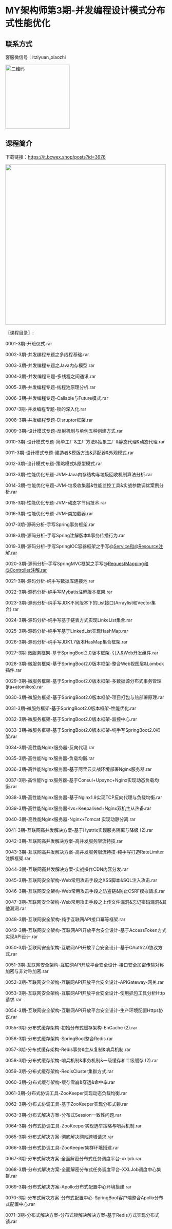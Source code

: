 # MY架构师第3期-并发编程设计模式分布式性能优化

## 联系方式

客服微信号：itziyuan_xiaozhi

<img src="https://ziyuanyun.oss-cn-guangzhou.aliyuncs.com/common/20240614073449/666b82192834a.jpg" width="200" height="200" alt="二维码">

## 课程简介

下载链接：https://it.bcwex.shop/posts?id=3976

<img src="https://ziyuanyun.oss-cn-guangzhou.aliyuncs.com/yun/20240515185535/664494a74a942.jpg" width="500" alt="">

  〖课程目录〗:

 0001-3期-开班仪式.rar

 0002-3期-并发编程专题之多线程基础.rar

 0003-3期-并发编程专题之Java内存模型.rar

 0004-3期-并发编程专题-多线程之间通讯.rar

 0005-3期-并发编程专题-线程池原理分析.rar

 0006-3期-并发编程专题-Callable与Future模式.rar

 0007-3期-并发编程专题-锁的深入化.rar

 0008-3期-并发编程专题-Disruptor框架.rar

 0009-3期-设计模式专题-反射机制与单例五种创建方式.rar

 0010-3期-设计模式专题-简单工厂&amp;工厂方法&amp;抽象工厂&amp;静态代理&amp;动态代理.rar

 0011-3期-设计模式专题-建造者&amp;模版方法&amp;适配器&amp;外观模式.rar

 0012-3期-设计模式专题-策略模式&amp;原型模式.rar

 0013-3期-性能优化专题-JVM-Java内存结构与垃圾回收机制算法分析.rar

 0014-3期-性能优化专题-JVM-垃圾收集器&amp;性能监控工具&amp;实战参数调优案例分析.rar

 0015-3期-性能优化专题-JVM-动态字节码技术.rar

 0016-3期-性能优化专题-JVM-类加载器.rar

 0017-3期-源码分析-手写Spring事务框架.rar

 0018-3期-源码分析-手写Spring注解版本&amp;事务传播行为.rar

 0019-3期-源码分析-手写SpringIOC容器框架之手写@Service和@Resource注解.rar

 0020-3期-源码分析-手写SpringMVC框架之手写@RequestMapping和@Controller注解.rar

 0021-3期-源码分析-纯手写数据库连接池.rar

 0022-3期-源码分析-纯手写Mybatis注解版本框架.rar

 0023-3期-源码分析-纯手写JDK不同版本下的List接口(Arraylist和Vector集合).rar

 0024-3期-源码分析-纯手写基于链表方式实现LinkeList集合.rar

 0025-3期-源码分析-纯手写基于LinkedList实现HashMap.rar

 0026-3期-源码分析-纯手写JDK1.7版本HasMap集合框架.rar

 0027-3期-微服务框架-基于SpringBoot2.0版本框架-引入&amp;Web开发组件.rar

 0028-3期-微服务框架-基于SpringBoot2.0版本框架-整合Web视图层&amp;Lombok插件.rar

 0029-3期-微服务框架-基于SpringBoot2.0版本框架-多数据源分布式事务管理(jta+atomikos).rar

 0030-3期-微服务框架-基于SpringBoot2.0版本框架-项目打包与热部署原理.rar

 0031-3期-微服务框架-基于SpringBoot2.0版本框架-性能优化.rar

 0032-3期-微服务框架-基于SpringBoot2.0版本框架-监控中心.rar

 0033-3期-微服务框架-基于SpringBoot2.0版本框架-纯手写SpringBoot2.0框架.rar

 0034-3期-高性能Nginx服务器-反向代理.rar

 0035-3期-高性能Nginx服务器-负载均衡.rar

 0036-3期-高性能Nginx服务器-基于阿里云实战环境部署Nginx服务器.rar

 0037-3期-高性能Nginx服务器-基于Consul+Upsync+Nginx实现动态负载均衡.rar

 0038-3期-高性能Nginx服务器-基于Nginx1.9实现TCP反向代理与负载均衡.rar

 0039-3期-高性能Nginx服务器-lvs+Keepalived+Nginx双机主从热备.rar

 0040-3期-高性能Nginx服务器-Nginx+Tomcat 实现动静分离.rar

 0041-3期-互联网高并发解决方案-基于Hystrix实现服务隔离与降级 (2).rar

 0042-3期-互联网高并发解决方案-高并发服务限流特技.rar

 0043-3期-互联网高并发解决方案-高并发服务限流特技-纯手写打造RateLimiter注解框架.rar

 0044-3期-互联网高并发解决方案-实战操作CDN内容分发.rar

 0045-3期-互联网安全架构-Web常用攻击手段之XSS脚本&amp;SQL注入攻击.rar

 0046-3期-互联网安全架构-Web常用攻击手段之防盗链&amp;防止CSRF模拟请求.rar

 0047-3期-互联网安全架构-Web常用攻击手段之上传文件漏洞&amp;忘记密码漏洞&amp;其他漏洞.rar

 0048-3期-互联网安全架构-纯手互联网API接口幂等框架.rar

 0049-3期-互联网安全架构-互联网API开放平台安全设计-基于AccessToken方式实现API设计.rar

 0050-3期-互联网安全架构-互联网API开放平台安全设计-基于OAuth2.0协议方式.rar

 0051-3期-互联网安全架构-互联网API开放平台安全设计-接口安全加密传输对称加密与非对称加密.rar

 0052-3期-互联网安全架构-互联网API开放平台安全设计-APIGateway-网关.rar

 0053-3期-互联网安全架构-互联网API开放平台安全设计-使用抓包工具分析Http请求.rar

 0054-3期-互联网安全架构-互联网API开放平台安全设计-生产环境配置Https协议.rar

 0055-3期-分布式缓存架构-初始分布式缓存架构-EhCache (2).rar

 0056-3期-分布式缓存架构-SpringBoot整合Redis.rar

 0057-3期-分布式缓存架构-Redis事务&amp;主从复制&amp;哨兵机制.rar

 0058-3期-分布式缓存架构-哨兵机制&amp;事务机制&amp;一级缓存和二级缓存 (2).rar

 0059-3期-分布式缓存架构-RedisCluster集群方式.rar

 0060-3期-分布式缓存架构-缓存雪崩&amp;穿透&amp;命中率.rar

 0061-3期-分布式协调工具-ZooKeeper实现动态负载均衡.rar

 0062-3期-分布式协调工具-基于ZooKeeper实现分布式锁.rar

 0063-3期-分布式解决方案-分布式Session一致性问题.rar

 0064-3期-分布式协调工具-ZooKeeper实现选举策略与哨兵机制.rar

 0065-3期-分布式解决方案-彻底解决网站跨域请求.rar

 0066-3期-分布式协调工具-ZooKeeper集群环境搭建.rar

 0067-3期-分布式解决方案-全面解密分布式任务调度平台-xxljob.rar

 0068-3期-分布式解决方案-全面解密分布式任务调度平台-XXLJob调度中心集群.rar

 0069-3期-分布式解决方案-Apollo分布式配置中心环境搭建.rar

 0070-3期-分布式解决方案-分布式配置中心-SpringBoot客户端整合Apollo分布式配置中心.rar

 0071-3期-分布式解决方案-分布式锁解决解决方案-基于Redis方式实现分布式锁.rar 

  